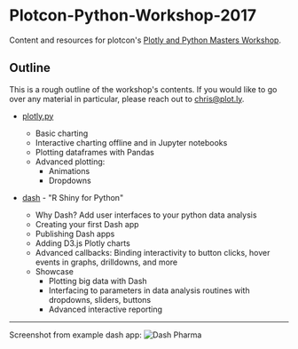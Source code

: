 # Plotcon-Python-Workshop-2017
Content and resources for plotcon's [Plotly and Python Masters Workshop](https://plotcon.plot.ly/workshops).

## Outline

This is a rough outline of the workshop's contents. If you would like to go over any material in particular, please reach out to <chris@plot.ly>.

- [plotly.py](https://plot.ly/python)
  - Basic charting
  - Interactive charting offline and in Jupyter notebooks
  - Plotting dataframes with Pandas
  - Advanced plotting:
    - Animations
    - Dropdowns

- [dash](https://www.youtube.com/watch?v=5BAthiN0htc) - "R Shiny for Python"
  - Why Dash? Add user interfaces to your python data analysis
  - Creating your first Dash app
  - Publishing Dash apps
  - Adding D3.js Plotly charts
  - Advanced callbacks: Binding interactivity to button clicks, hover events in graphs, drilldowns, and more
  - Showcase
    - Plotting big data with Dash
    - Interfacing to parameters in data analysis routines with dropdowns, sliders, buttons
    - Advanced interactive reporting

***

Screenshot from example dash app: 
![Dash Pharma](http://moderndata.plot.ly/wp-content/uploads/2017/03/DASH.png)

